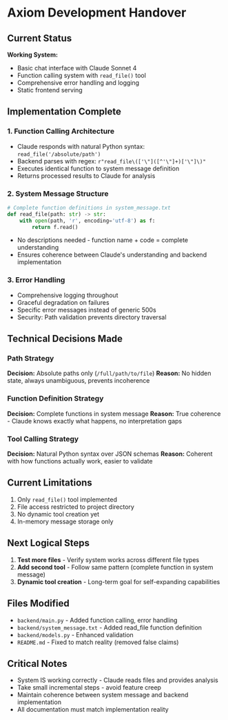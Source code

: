 # Axiom Development Handover

## Current Status

**Working System:**
- Basic chat interface with Claude Sonnet 4
- Function calling system with `read_file()` tool
- Comprehensive error handling and logging
- Static frontend serving

## Implementation Complete

### 1. Function Calling Architecture
- Claude responds with natural Python syntax: `read_file('/absolute/path')`
- Backend parses with regex: `r"read_file\(['\"]([^'\"]+)['\"]\)"`
- Executes identical function to system message definition
- Returns processed results to Claude for analysis

### 2. System Message Structure
```python
# Complete function definitions in system_message.txt
def read_file(path: str) -> str:
    with open(path, 'r', encoding='utf-8') as f:
        return f.read()
```
- No descriptions needed - function name + code = complete understanding
- Ensures coherence between Claude's understanding and backend implementation

### 3. Error Handling
- Comprehensive logging throughout
- Graceful degradation on failures
- Specific error messages instead of generic 500s
- Security: Path validation prevents directory traversal

## Technical Decisions Made

### Path Strategy
**Decision:** Absolute paths only (`/full/path/to/file`)
**Reason:** No hidden state, always unambiguous, prevents incoherence

### Function Definition Strategy  
**Decision:** Complete functions in system message
**Reason:** True coherence - Claude knows exactly what happens, no interpretation gaps

### Tool Calling Strategy
**Decision:** Natural Python syntax over JSON schemas
**Reason:** Coherent with how functions actually work, easier to validate

## Current Limitations

1. Only `read_file()` tool implemented
2. File access restricted to project directory
3. No dynamic tool creation yet
4. In-memory message storage only

## Next Logical Steps

1. **Test more files** - Verify system works across different file types
2. **Add second tool** - Follow same pattern (complete function in system message)
3. **Dynamic tool creation** - Long-term goal for self-expanding capabilities

## Files Modified

- `backend/main.py` - Added function calling, error handling
- `backend/system_message.txt` - Added read_file function definition  
- `backend/models.py` - Enhanced validation
- `README.md` - Fixed to match reality (removed false claims)

## Critical Notes

- System IS working correctly - Claude reads files and provides analysis
- Take small incremental steps - avoid feature creep
- Maintain coherence between system message and backend implementation
- All documentation must match implementation reality